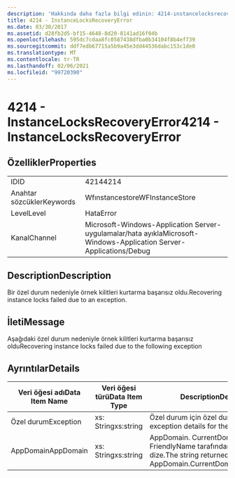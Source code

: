 ```yaml
---
description: 'Hakkında daha fazla bilgi edinin: 4214-ınstancelocksrecoveryerror'
title: 4214 - InstanceLocksRecoveryError
ms.date: 03/30/2017
ms.assetid: d28fb2d5-bf15-4648-8d20-8141ad16f04b
ms.openlocfilehash: 595dc7cdaa8fc0587438dfba0b34104f8b4ef739
ms.sourcegitcommit: ddf7edb67715a5b9a45e3dd44536dabc153c1de0
ms.translationtype: MT
ms.contentlocale: tr-TR
ms.lasthandoff: 02/06/2021
ms.locfileid: "99720390"
---
```

# <a name="4214---instancelocksrecoveryerror"></a><span data-ttu-id="6c8c8-103">4214 - InstanceLocksRecoveryError</span><span class="sxs-lookup"><span data-stu-id="6c8c8-103">4214 - InstanceLocksRecoveryError</span></span>

## <a name="properties"></a><span data-ttu-id="6c8c8-104">Özellikler</span><span class="sxs-lookup"><span data-stu-id="6c8c8-104">Properties</span></span>  
  
|||  
|-|-|  
|<span data-ttu-id="6c8c8-105">ID</span><span class="sxs-lookup"><span data-stu-id="6c8c8-105">ID</span></span>|<span data-ttu-id="6c8c8-106">4214</span><span class="sxs-lookup"><span data-stu-id="6c8c8-106">4214</span></span>|  
|<span data-ttu-id="6c8c8-107">Anahtar sözcükler</span><span class="sxs-lookup"><span data-stu-id="6c8c8-107">Keywords</span></span>|<span data-ttu-id="6c8c8-108">Wfınstancestore</span><span class="sxs-lookup"><span data-stu-id="6c8c8-108">WFInstanceStore</span></span>|  
|<span data-ttu-id="6c8c8-109">Level</span><span class="sxs-lookup"><span data-stu-id="6c8c8-109">Level</span></span>|<span data-ttu-id="6c8c8-110">Hata</span><span class="sxs-lookup"><span data-stu-id="6c8c8-110">Error</span></span>|  
|<span data-ttu-id="6c8c8-111">Kanal</span><span class="sxs-lookup"><span data-stu-id="6c8c8-111">Channel</span></span>|<span data-ttu-id="6c8c8-112">Microsoft-Windows-Application Server-uygulamalar/hata ayıkla</span><span class="sxs-lookup"><span data-stu-id="6c8c8-112">Microsoft-Windows-Application Server-Applications/Debug</span></span>|  
  
## <a name="description"></a><span data-ttu-id="6c8c8-113">Description</span><span class="sxs-lookup"><span data-stu-id="6c8c8-113">Description</span></span>  

 <span data-ttu-id="6c8c8-114">Bir özel durum nedeniyle örnek kilitleri kurtarma başarısız oldu.</span><span class="sxs-lookup"><span data-stu-id="6c8c8-114">Recovering instance locks failed due to an exception.</span></span>  
  
## <a name="message"></a><span data-ttu-id="6c8c8-115">İleti</span><span class="sxs-lookup"><span data-stu-id="6c8c8-115">Message</span></span>  

 <span data-ttu-id="6c8c8-116">Aşağıdaki özel durum nedeniyle örnek kilitleri kurtarma başarısız oldu</span><span class="sxs-lookup"><span data-stu-id="6c8c8-116">Recovering instance locks failed due to the following exception</span></span>  
  
## <a name="details"></a><span data-ttu-id="6c8c8-117">Ayrıntılar</span><span class="sxs-lookup"><span data-stu-id="6c8c8-117">Details</span></span>  
  
|<span data-ttu-id="6c8c8-118">Veri öğesi adı</span><span class="sxs-lookup"><span data-stu-id="6c8c8-118">Data Item Name</span></span>|<span data-ttu-id="6c8c8-119">Veri öğesi türü</span><span class="sxs-lookup"><span data-stu-id="6c8c8-119">Data Item Type</span></span>|<span data-ttu-id="6c8c8-120">Description</span><span class="sxs-lookup"><span data-stu-id="6c8c8-120">Description</span></span>|  
|--------------------|--------------------|-----------------|  
|<span data-ttu-id="6c8c8-121">Özel durum</span><span class="sxs-lookup"><span data-stu-id="6c8c8-121">Exception</span></span>|<span data-ttu-id="6c8c8-122">xs: String</span><span class="sxs-lookup"><span data-stu-id="6c8c8-122">xs:string</span></span>|<span data-ttu-id="6c8c8-123">Özel durum için özel durum ayrıntıları</span><span class="sxs-lookup"><span data-stu-id="6c8c8-123">The exception details for the exception</span></span>|  
|<span data-ttu-id="6c8c8-124">AppDomain</span><span class="sxs-lookup"><span data-stu-id="6c8c8-124">AppDomain</span></span>|<span data-ttu-id="6c8c8-125">xs: String</span><span class="sxs-lookup"><span data-stu-id="6c8c8-125">xs:string</span></span>|<span data-ttu-id="6c8c8-126">AppDomain. CurrentDomain. FriendlyName tarafından döndürülen dize.</span><span class="sxs-lookup"><span data-stu-id="6c8c8-126">The string returned by AppDomain.CurrentDomain.FriendlyName.</span></span>|
